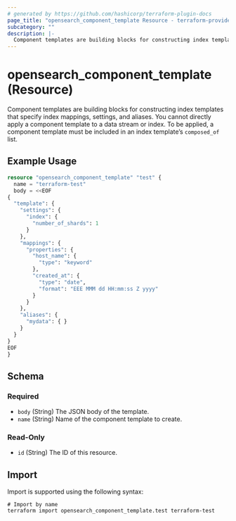 ```yaml
---
# generated by https://github.com/hashicorp/terraform-plugin-docs
page_title: "opensearch_component_template Resource - terraform-provider-opensearch"
subcategory: ""
description: |-
  Component templates are building blocks for constructing index templates that specify index mappings, settings, and aliases. You cannot directly apply a component template to a data stream or index. To be applied, a component template must be included in an index template’s composed_of list.
---
```


# opensearch_component_template (Resource)

Component templates are building blocks for constructing index templates that specify index mappings, settings, and aliases. You cannot directly apply a component template to a data stream or index. To be applied, a component template must be included in an index template’s `composed_of` list.

## Example Usage

```terraform
resource "opensearch_component_template" "test" {
  name = "terraform-test"
  body = <<EOF
{
  "template": {
    "settings": {
      "index": {
        "number_of_shards": 1
      }
    },
    "mappings": {
      "properties": {
        "host_name": {
          "type": "keyword"
        },
        "created_at": {
          "type": "date",
          "format": "EEE MMM dd HH:mm:ss Z yyyy"
        }
      }
    },
    "aliases": {
      "mydata": { }
    }
  }
}
EOF
}
```

<!-- schema generated by tfplugindocs -->
## Schema

### Required

- `body` (String) The JSON body of the template.
- `name` (String) Name of the component template to create.

### Read-Only

- `id` (String) The ID of this resource.

## Import

Import is supported using the following syntax:

```shell
# Import by name
terraform import opensearch_component_template.test terraform-test
```
